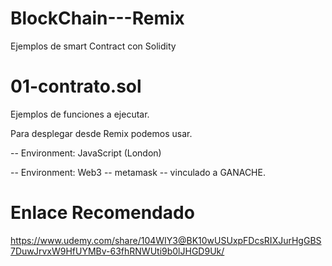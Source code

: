 # BlockChain---Remix

Ejemplos de smart Contract con  Solidity


# 01-contrato.sol
Ejemplos de funciones a ejecutar.

Para desplegar desde Remix podemos usar.

-- Environment: JavaScript (London)

-- Environment: Web3 -- metamask -- vinculado a GANACHE.

# Enlace Recomendado
https://www.udemy.com/share/104WIY3@BK10wUSUxpFDcsRIXJurHgGBS7DuwJrvxW9HfUYMBv-63fhRNWUti9b0lJHGD9Uk/
